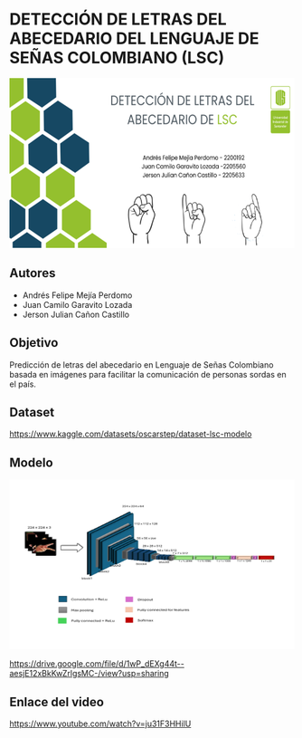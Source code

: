 # DETECCIÓN DE LETRAS DEL ABECEDARIO DEL LENGUAJE DE SEÑAS COLOMBIANO (LSC)
<img src="multimedia/Banner.png" width="800" height="300">

## Autores

 - Andrés Felipe Mejía Perdomo 
 - Juan Camilo Garavito Lozada 
 - Jerson Julian Cañon Castillo

## Objetivo
Predicción de letras del abecedario en Lenguaje de Señas Colombiano basada en imágenes para facilitar la comunicación de personas sordas en el país.

## Dataset 
https://www.kaggle.com/datasets/oscarstep/dataset-lsc-modelo


## Modelo

<img src="multimedia/Modelo.jpg" width="800" height="300">

<a href="https://drive.google.com/file/d/1wP_dEXg44t--aesjE12xBkKwZrlgsMC-/view?usp=sharing" target="_blank">https://drive.google.com/file/d/1wP_dEXg44t--aesjE12xBkKwZrlgsMC-/view?usp=sharing</a>

## Enlace del video

<a href="https://www.youtube.com/watch?v=ju31F3HHilU" target="_blank">https://www.youtube.com/watch?v=ju31F3HHilU</a>
